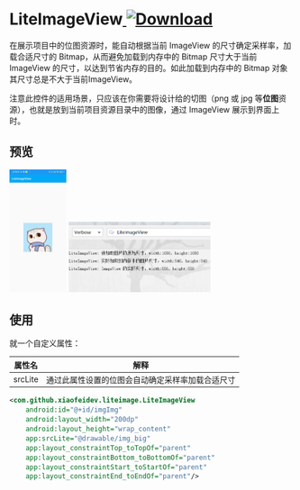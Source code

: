 # LiteImageView[ ![Download](https://api.bintray.com/packages/xiaofei00/xiaofei/LiteImageView/images/download.svg) ](https://bintray.com/xiaofei00/xiaofei/LiteImageView/_latestVersion)

在展示项目中的位图资源时，能自动根据当前 ImageView 的尺寸确定采样率，加载合适尺寸的 Bitmap，从而避免加载到内存中的 Bitmap 尺寸大于当前 ImageView 的尺寸，以达到节省内存的目的。如此加载到内存中的 Bitmap 对象其尺寸总是不大于当前ImageView。

注意此控件的适用场景，只应该在你需要将设计给的切图（png 或 jpg 等**位图**资源），也就是放到当前项目资源目录中的图像，通过 ImageView 展示到界面上时。

## 预览

<img src="https://github.com/xiaofei-dev/LiteImageView/blob/master/art/preview.jpg" width="20%" height="20%">

<img src="https://github.com/xiaofei-dev/LiteImageView/blob/master/art/msg.png" width="50%" height="50%">

## 使用

就一个自定义属性：



| 属性名  |                       解释                       |
| :-----: | :----------------------------------------------: |
| srcLite | 通过此属性设置的位图会自动确定采样率加载合适尺寸 |



```xml
<com.github.xiaofeidev.liteimage.LiteImageView
    android:id="@+id/imgImg"
    android:layout_width="200dp"
    android:layout_height="wrap_content"
    app:srcLite="@drawable/img_big"
    app:layout_constraintTop_toTopOf="parent"
    app:layout_constraintBottom_toBottomOf="parent"
    app:layout_constraintStart_toStartOf="parent"
    app:layout_constraintEnd_toEndOf="parent"/>
```
